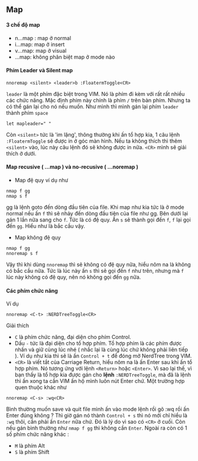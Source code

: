 ## Map

#### 3 chế độ map

- n...map : map ở normal
- i...map: map ở insert
- v...map: map ở visual
- ...map: không phân biệt map ở mode nào

#### Phím Leader và Silent map
```
nnoremap <silent> <leader>b :FloatermToggle<CR>
```
`leader` là một phím đặc biệt trong VIM. Nó là phím đi kèm với rất rất nhiều các chức năng. Mặc định phím này chính là phím `/` trên bàn phím. Nhưng ta có thể gán lại cho nó nếu muốn. Như mình thì mình gán lại phím `leader` thành phím `space`
```
let mapleader=" "
```
Còn `<silent>` tức là 'im lặng', thông thường khi ấn tổ hợp kia, 1 câu lệnh `:FloatermToggle` sẽ được in ở góc màn hình. Nếu ta không thích thì thêm `<silent>` vào, lúc này câu lệnh đó sẽ không được in nữa.
`<CR>` mình sẽ giải thích ở dưới.

#### Map recusive ( ...map ) và no-recusive ( ...noremap )
- Map đệ quy ví dụ như 
```
nmap f gg
nmap s f
```
gg là lệnh goto đến dòng đầu tiên của file. Khi map như kia tức là ở mode normal nếu ấn `f` thì sẽ nhảy đến dòng đầu tiên của file như gg. Bên dưới lại gán 1 lần nữa sang cho `f`. Tức là có đệ quy. Ấn `s` sẽ thành gọi đến `f`, `f` lại gọi đến `gg`. Hiểu như là bắc cầu vậy.

- Map không đệ quy 

```
nmap f gg
nnoremap s f
```

Vậy thì khi dùng `nnoremap` thì sẽ không có đệ quy nữa, hiểu nôm na là không có bắc cầu nữa. Tức là lúc này ấn `s` thì sẽ gọi đến `f` như trên, nhưng mà `f` lúc này không có đệ quy, nên nó không gọi đến `gg` nữa.

#### Các phím chức năng

Ví dụ 
```
nnoremap <C-t> :NERDTreeToggle<CR>
```

Giải thích

- `C` là phím chức năng, đại diện cho phím Control. 
- Dấu `-` tức là đại diện cho tổ hợp phím. Tổ hợp phím là các phím được nhấn và giữ cùng lúc nhé ( nhắc lại là cùng lúc chứ không phải liên tiếp ). Ví dụ như kia thì sẽ là ấn `Control + t` để đóng mở NerdTree trong VIM.
- `<CR>` là viết tắt của Carriage Return, hiểu nôm na là ấn Enter sau khi ấn tổ hợp phím. Nó tương ứng với lệnh `<Return>` hoặc `<Enter>`. Vì sao lại thế, vì bạn thấy là tổ hợp kia được gán cho **lệnh** `:NERDTreeToggle`, mà đã là lệnh thì ấn xong ta cần VIM ấn hộ mình luôn nút Enter chứ. Một trường hợp quen thuộc khác như 
```
nnoremap <C-s> :wq<CR>
```
Bình thường muốn save và quit file mình ấn vào mode lệnh rồi gõ :wq rồi ấn Enter đúng không ? Thì giờ gán nó thành `Control + s` thì nó mới chỉ hiểu là `:wq` thôi, cần phải ấn `Enter` nữa chứ. Đó là lý do vì sao có `<CR>` ở cuối. Còn nếu gán bình thường như `nmap f gg` thì không cần `Enter`.
Ngoài ra còn có 1 số phím chức năng khác :

- `M` là phím Alt
- `S` là phím Shift
